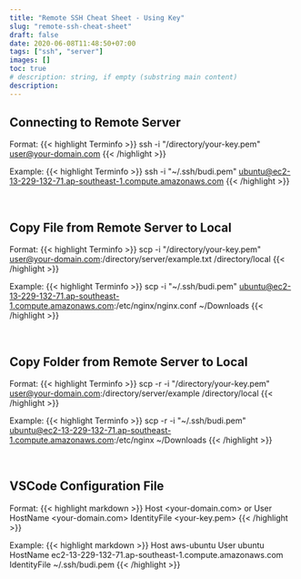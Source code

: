 ```yaml
---
title: "Remote SSH Cheat Sheet - Using Key"
slug: "remote-ssh-cheat-sheet"
draft: false
date: 2020-06-08T11:48:50+07:00
tags: ["ssh", "server"]
images: []
toc: true
# description: string, if empty (substring main content)
description:
---
```

## Connecting to Remote Server
Format:
{{< highlight Terminfo >}}
ssh -i "/directory/your-key.pem" user@your-domain.com
{{< /highlight >}} 

Example:
{{< highlight Terminfo >}}
ssh -i "~/.ssh/budi.pem" ubuntu@ec2-13-229-132-71.ap-southeast-1.compute.amazonaws.com
{{< /highlight >}} 

<br/>

## Copy File from Remote Server to Local
Format:
{{< highlight Terminfo >}}
scp -i "/directory/your-key.pem" user@your-domain.com:/directory/server/example.txt /directory/local
{{< /highlight >}} 

Example:
{{< highlight Terminfo >}}
scp -i "~/.ssh/budi.pem" ubuntu@ec2-13-229-132-71.ap-southeast-1.compute.amazonaws.com:/etc/nginx/nginx.conf ~/Downloads
{{< /highlight >}} 

<br/>

## Copy Folder from Remote Server to Local
Format:
{{< highlight Terminfo >}}
scp -r -i "/directory/your-key.pem" user@your-domain.com:/directory/server/example /directory/local
{{< /highlight >}} 

Example:
{{< highlight Terminfo >}}
scp -r -i "~/.ssh/budi.pem" ubuntu@ec2-13-229-132-71.ap-southeast-1.compute.amazonaws.com:/etc/nginx ~/Downloads
{{< /highlight >}} 

<br/>

## VSCode Configuration File 
Format:
{{< highlight markdown >}}
Host <your-domain.com> or <name>
    User <user-name>
    HostName <your-domain.com>
    IdentityFile <your-key.pem>
{{< /highlight >}}

Example:
{{< highlight markdown >}}
Host aws-ubuntu
    User ubuntu
    HostName ec2-13-229-132-71.ap-southeast-1.compute.amazonaws.com
    IdentityFile ~/.ssh/budi.pem
{{< /highlight >}}

